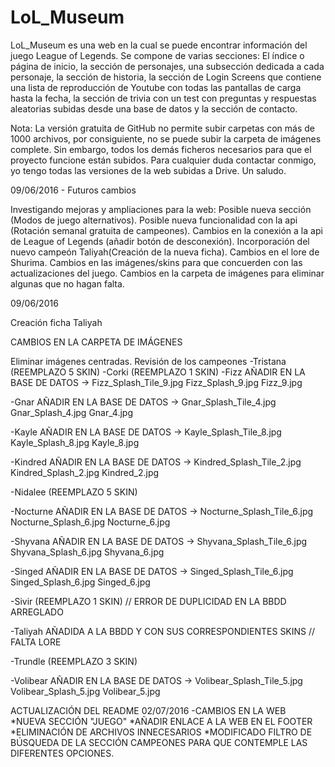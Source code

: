 # LoL_Museum

LoL_Museum es una web en la cual se puede encontrar información del juego League of Legends. Se compone de varias secciones: El índice o página de inicio, la sección de personajes, una subsección dedicada a cada personaje, la sección de historia, la sección de Login Screens que contiene una lista de reproducción de Youtube con todas las pantallas de carga hasta la fecha, la sección de trivia con un test con preguntas y respuestas aleatorias subidas desde una base de datos y la sección de contacto.


Nota:
La versión gratuita de GitHub no permite subir carpetas con más de 1000 archivos, por consiguiente, no se puede subir la carpeta de imágenes complete. Sin embargo, todos los demás ficheros necesarios para que el proyecto funcione están subidos. Para cualquier duda contactar conmigo, yo tengo todas las versiones de la web subidas a Drive. Un saludo.


09/06/2016 - Futuros cambios

Investigando mejoras y ampliaciones para la web:
  Posible nueva sección (Modos de juego alternativos).
  Posible nueva funcionalidad con la api (Rotación semanal gratuita de campeones).
  Cambios en la conexión a la api de League of Legends (añadir botón de desconexión).
Incorporación del nuevo campeón Taliyah(Creación de la nueva ficha). 
Cambios en el lore de Shurima. 
Cambios en las imágenes/skins para que concuerden con las actualizaciones del juego. 
Cambios en la carpeta de imágenes para eliminar algunas que no hagan falta.

09/06/2016

Creación ficha Taliyah

CAMBIOS EN LA CARPETA DE IMÁGENES

Eliminar imágenes centradas.
Revisión de los campeones
-Tristana (REEMPLAZO 5 SKIN)
-Corki (REEMPLAZO 1 SKIN)
-Fizz AÑADIR EN LA BASE DE DATOS →  Fizz_Splash_Tile_9.jpg
						Fizz_Splash_9.jpg
						Fizz_9.jpg

-Gnar AÑADIR EN LA BASE DE DATOS → Gnar_Splash_Tile_4.jpg
						Gnar_Splash_4.jpg
						Gnar_4.jpg


-Kayle AÑADIR EN LA BASE DE DATOS → Kayle_Splash_Tile_8.jpg
						 Kayle_Splash_8.jpg
						 Kayle_8.jpg

-Kindred AÑADIR EN LA BASE DE DATOS → Kindred_Splash_Tile_2.jpg
						     Kindred_Splash_2.jpg
						     Kindred_2.jpg

-Nidalee (REEMPLAZO 5 SKIN)

-Nocturne AÑADIR EN LA BASE DE DATOS → Nocturne_Splash_Tile_6.jpg
						       Nocturne_Splash_6.jpg
						       Nocturne_6.jpg

-Shyvana AÑADIR EN LA BASE DE DATOS → Shyvana_Splash_Tile_6.jpg
						       Shyvana_Splash_6.jpg
						       Shyvana_6.jpg

-Singed AÑADIR EN LA BASE DE DATOS → Singed_Splash_Tile_6.jpg
						    Singed_Splash_6.jpg
						    Singed_6.jpg

-Sivir (REEMPLAZO 1 SKIN) // ERROR DE DUPLICIDAD EN LA BBDD ARREGLADO	

-Taliyah AÑADIDA  A  LA  BBDD  Y CON SUS CORRESPONDIENTES SKINS  // FALTA LORE  

-Trundle (REEMPLAZO 3 SKIN)


-Volibear AÑADIR EN LA BASE DE DATOS → Volibear_Splash_Tile_5.jpg
						    Volibear_Splash_5.jpg
						    Volibear_5.jpg



ACTUALIZACIÓN DEL README 02/07/2016
-CAMBIOS EN LA WEB	
*NUEVA SECCIÓN "JUEGO"
*AÑADIR ENLACE A LA WEB EN EL FOOTER
*ELIMINACIÓN DE ARCHIVOS INNECESARIOS
*MODIFICADO FILTRO DE BÚSQUEDA DE LA SECCIÓN CAMPEONES PARA QUE CONTEMPLE LAS DIFERENTES OPCIONES.
